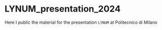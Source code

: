 # LYNUM_presentation_2024
Here I public the material for the presentation `LYNUM` at Politecnico di Milano
